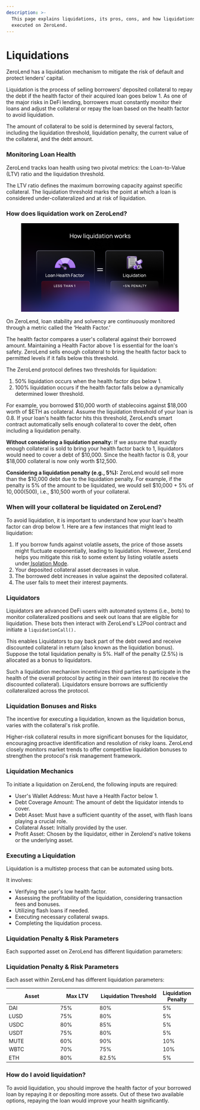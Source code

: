 ```yaml
---
description: >-
  This page explains liquidations, its pros, cons, and how liquidations are
  executed on ZeroLend.
---
```


# Liquidations

ZeroLend has a liquidation mechanism to mitigate the risk of default and protect lenders’ capital.

Liquidation is the process of selling borrowers’ deposited collateral to repay the debt if the health factor of their acquired loan goes below 1. As one of the major risks in DeFi lending, borrowers must constantly monitor their loans and adjust the collateral or repay the loan based on the health factor to avoid liquidation.

The amount of collateral to be sold is determined by several factors, including the liquidation threshold, liquidation penalty, the current value of the collateral, and the debt amount.&#x20;

### Monitoring Loan Health

ZeroLend tracks loan health using two pivotal metrics: the Loan-to-Value (LTV) ratio and the liquidation threshold.&#x20;

The LTV ratio defines the maximum borrowing capacity against specific collateral. The liquidation threshold marks the point at which a loan is considered under-collateralized and at risk of liquidation.

### How does liquidation work on ZeroLend?

<figure><img src="../../.gitbook/assets/ZL Doc - How liquidation works.png" alt=""><figcaption></figcaption></figure>

On ZeroLend, loan stability and solvency are continuously monitored through a metric called the ‘Health Factor.’&#x20;

The health factor compares a user's collateral against their borrowed amount. Maintaining a Health Factor above 1 is essential for the loan's safety. ZeroLend sells enough collateral to bring the health factor back to permitted levels if it falls below this threshold.&#x20;

The ZeroLend protocol defines two thresholds for liquidation:

1. 50% liquidation occurs when the health factor dips below 1.&#x20;
2. 100% liquidation occurs if the health factor falls below a dynamically determined lower threshold.

For example, you borrowed $10,000 worth of stablecoins against $18,000 worth of $ETH as collateral. Assume the liquidation threshold of your loan is 0.8. If your loan's health factor hits this threshold, ZeroLend’s smart contract automatically sells enough collateral to cover the debt, often including a liquidation penalty.

**Without considering a liquidation penalty:** If we assume that exactly enough collateral is sold to bring your health factor back to 1, liquidators would need to cover a debt of $10,000. Since the health factor is 0.8, your $18,000 collateral is now only worth $12,500.&#x20;

**Considering a liquidation penalty (e.g., 5%):** ZeroLend would sell more than the $10,000 debt due to the liquidation penalty. For example, if the penalty is 5% of the amount to be liquidated, we would sell $10,000 + 5% of $10,000 ($500), i.e., $10,500 worth of your collateral.

### When will your collateral be liquidated on ZeroLend?&#x20;

To avoid liquidation, it is important to understand how your loan's health factor can drop below 1. Here are a few instances that might lead to liquidation:

1. If you borrow funds against volatile assets, the price of those assets might fluctuate exponentially, leading to liquidation. However, ZeroLend helps you mitigate this risk to some extent by listing volatile assets under[ Isolation Mode](https://app.gitbook.com/o/Akzp3BDVzd6MoCyLbMoK/s/i9DDwWcSwiiTEJZZlm8R/\~/changes/126/features/decentralised-lending/capital-efficiency/isolation-mode).
2. Your deposited collateral asset decreases in value.
3. The borrowed debt increases in value against the deposited collateral.&#x20;
4. The user fails to meet their interest payments.

### Liquidators

Liquidators are advanced DeFi users with automated systems (i.e., bots) to monitor collateralized positions and seek out loans that are eligible for liquidation. These bots then interact with ZeroLend's L2Pool contract and initiate a `liquidationCall().`&#x20;

This enables Liquidators to pay back part of the debt owed and receive discounted collateral in return (also known as the liquidation bonus). Suppose the total liquidation penalty is 5%. Half of the penalty (2.5%) is allocated as a bonus to liquidators.

Such a liquidation mechanism incentivizes third parties to participate in the health of the overall protocol by acting in their own interest (to receive the discounted collateral). Liquidators ensure borrows are sufficiently collateralized across the protocol.

### Liquidation Bonuses and Risks

The incentive for executing a liquidation, known as the liquidation bonus, varies with the collateral's risk profile.&#x20;

Higher-risk collateral results in more significant bonuses for the liquidator, encouraging proactive identification and resolution of risky loans. ZeroLend closely monitors market trends to offer competitive liquidation bonuses to strengthen the protocol's risk management framework.

### Liquidation Mechanics

To initiate a liquidation on ZeroLend, the following inputs are required:

* User's Wallet Address: Must have a Health Factor below 1.
* Debt Coverage Amount: The amount of debt the liquidator intends to cover.
* Debt Asset: Must have a sufficient quantity of the asset, with flash loans playing a crucial role.
* Collateral Asset: Initially provided by the user.
* Profit Asset: Chosen by the liquidator, either in Zerolend's native tokens or the underlying asset.

### Executing a Liquidation

Liquidation is a multistep process that can be automated using bots.&#x20;

It involves:&#x20;

* Verifying the user's low health factor.
* Assessing the profitability of the liquidation, considering transaction fees and bonuses.
* Utilizing flash loans if needed.
* Executing necessary collateral swaps.
* Completing the liquidation process.

### Liquidation Penalty & Risk Parameters&#x20;

Each supported asset on ZeroLend has different liquidation parameters:

### Liquidation Penalty & Risk Parameters&#x20;

Each asset within ZeroLend has different liquidation parameters:

<table><thead><tr><th width="170">Asset </th><th width="125">Max LTV</th><th width="200">Liquidation Threshold</th><th>Liquidation Penalty</th></tr></thead><tbody><tr><td>DAI</td><td>75%</td><td>80%</td><td>5%</td></tr><tr><td>LUSD</td><td>75%</td><td>80%</td><td>5%</td></tr><tr><td>USDC</td><td>80%</td><td>85%</td><td>5%</td></tr><tr><td>USDT</td><td>75%</td><td>80%</td><td>5%</td></tr><tr><td>MUTE</td><td>60%</td><td>90%</td><td>10%</td></tr><tr><td>WBTC</td><td>70%</td><td>75%</td><td>10%</td></tr><tr><td>ETH</td><td>80%</td><td>82.5%</td><td>5%</td></tr></tbody></table>

### How do I avoid liquidation?

To avoid liquidation, you should improve the health factor of your borrowed loan by repaying it or depositing more assets. Out of these two available options, repaying the loan would improve your health significantly.
